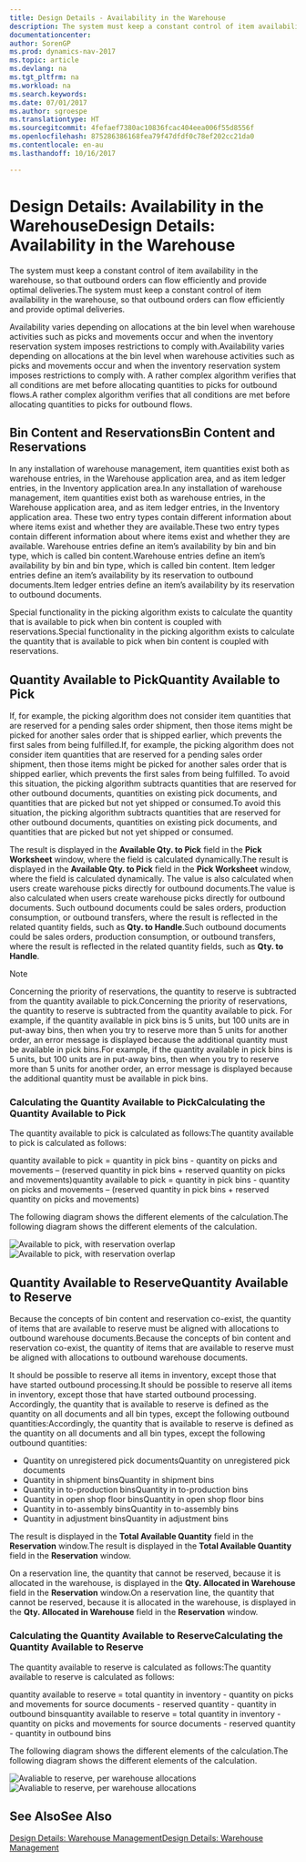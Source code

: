 ```yaml
---
title: Design Details - Availability in the Warehouse
description: The system must keep a constant control of item availability in the warehouse, so that outbound orders can flow efficiently and provide optimal deliveries.
documentationcenter: 
author: SorenGP
ms.prod: dynamics-nav-2017
ms.topic: article
ms.devlang: na
ms.tgt_pltfrm: na
ms.workload: na
ms.search.keywords: 
ms.date: 07/01/2017
ms.author: sgroespe
ms.translationtype: HT
ms.sourcegitcommit: 4fefaef7380ac10836fcac404eea006f55d8556f
ms.openlocfilehash: 875286386168fea79f47dfdf0c78ef202cc21da0
ms.contentlocale: en-au
ms.lasthandoff: 10/16/2017

---
```

# <a name="design-details-availability-in-the-warehouse"></a><span data-ttu-id="b6e0e-103">Design Details: Availability in the Warehouse</span><span class="sxs-lookup"><span data-stu-id="b6e0e-103">Design Details: Availability in the Warehouse</span></span>
<span data-ttu-id="b6e0e-104">The system must keep a constant control of item availability in the warehouse, so that outbound orders can flow efficiently and provide optimal deliveries.</span><span class="sxs-lookup"><span data-stu-id="b6e0e-104">The system must keep a constant control of item availability in the warehouse, so that outbound orders can flow efficiently and provide optimal deliveries.</span></span>  

 <span data-ttu-id="b6e0e-105">Availability varies depending on allocations at the bin level when warehouse activities such as picks and movements occur and when the inventory reservation system imposes restrictions to comply with.</span><span class="sxs-lookup"><span data-stu-id="b6e0e-105">Availability varies depending on allocations at the bin level when warehouse activities such as picks and movements occur and when the inventory reservation system imposes restrictions to comply with.</span></span> <span data-ttu-id="b6e0e-106">A rather complex algorithm verifies that all conditions are met before allocating quantities to picks for outbound flows.</span><span class="sxs-lookup"><span data-stu-id="b6e0e-106">A rather complex algorithm verifies that all conditions are met before allocating quantities to picks for outbound flows.</span></span>  

## <a name="bin-content-and-reservations"></a><span data-ttu-id="b6e0e-107">Bin Content and Reservations</span><span class="sxs-lookup"><span data-stu-id="b6e0e-107">Bin Content and Reservations</span></span>  
 <span data-ttu-id="b6e0e-108">In any installation of warehouse management, item quantities exist both as warehouse entries, in the Warehouse application area, and as item ledger entries, in the Inventory application area.</span><span class="sxs-lookup"><span data-stu-id="b6e0e-108">In any installation of warehouse management, item quantities exist both as warehouse entries, in the Warehouse application area, and as item ledger entries, in the Inventory application area.</span></span> <span data-ttu-id="b6e0e-109">These two entry types contain different information about where items exist and whether they are available.</span><span class="sxs-lookup"><span data-stu-id="b6e0e-109">These two entry types contain different information about where items exist and whether they are available.</span></span> <span data-ttu-id="b6e0e-110">Warehouse entries define an item’s availability by bin and bin type, which is called bin content.</span><span class="sxs-lookup"><span data-stu-id="b6e0e-110">Warehouse entries define an item’s availability by bin and bin type, which is called bin content.</span></span> <span data-ttu-id="b6e0e-111">Item ledger entries define an item’s availability by its reservation to outbound documents.</span><span class="sxs-lookup"><span data-stu-id="b6e0e-111">Item ledger entries define an item’s availability by its reservation to outbound documents.</span></span>  

 <span data-ttu-id="b6e0e-112">Special functionality in the picking algorithm exists to calculate the quantity that is available to pick when bin content is coupled with reservations.</span><span class="sxs-lookup"><span data-stu-id="b6e0e-112">Special functionality in the picking algorithm exists to calculate the quantity that is available to pick when bin content is coupled with reservations.</span></span>  

## <a name="quantity-available-to-pick"></a><span data-ttu-id="b6e0e-113">Quantity Available to Pick</span><span class="sxs-lookup"><span data-stu-id="b6e0e-113">Quantity Available to Pick</span></span>  
 <span data-ttu-id="b6e0e-114">If, for example, the picking algorithm does not consider item quantities that are reserved for a pending sales order shipment, then those items might be picked for another sales order that is shipped earlier, which prevents the first sales from being fulfilled.</span><span class="sxs-lookup"><span data-stu-id="b6e0e-114">If, for example, the picking algorithm does not consider item quantities that are reserved for a pending sales order shipment, then those items might be picked for another sales order that is shipped earlier, which prevents the first sales from being fulfilled.</span></span> <span data-ttu-id="b6e0e-115">To avoid this situation, the picking algorithm subtracts quantities that are reserved for other outbound documents, quantities on existing pick documents, and quantities that are picked but not yet shipped or consumed.</span><span class="sxs-lookup"><span data-stu-id="b6e0e-115">To avoid this situation, the picking algorithm subtracts quantities that are reserved for other outbound documents, quantities on existing pick documents, and quantities that are picked but not yet shipped or consumed.</span></span>  

 <span data-ttu-id="b6e0e-116">The result is displayed in the **Available Qty. to Pick** field in the **Pick Worksheet** window, where the field is calculated dynamically.</span><span class="sxs-lookup"><span data-stu-id="b6e0e-116">The result is displayed in the **Available Qty. to Pick** field in the **Pick Worksheet** window, where the field is calculated dynamically.</span></span> <span data-ttu-id="b6e0e-117">The value is also calculated when users create warehouse picks directly for outbound documents.</span><span class="sxs-lookup"><span data-stu-id="b6e0e-117">The value is also calculated when users create warehouse picks directly for outbound documents.</span></span> <span data-ttu-id="b6e0e-118">Such outbound documents could be sales orders, production consumption, or outbound transfers, where the result is reflected in the related quantity fields, such as **Qty. to Handle**.</span><span class="sxs-lookup"><span data-stu-id="b6e0e-118">Such outbound documents could be sales orders, production consumption, or outbound transfers, where the result is reflected in the related quantity fields, such as **Qty. to Handle**.</span></span>  

> [!NOTE]  
>  <span data-ttu-id="b6e0e-119">Concerning the priority of reservations, the quantity to reserve is subtracted from the quantity available to pick.</span><span class="sxs-lookup"><span data-stu-id="b6e0e-119">Concerning the priority of reservations, the quantity to reserve is subtracted from the quantity available to pick.</span></span> <span data-ttu-id="b6e0e-120">For example, if the quantity available in pick bins is 5 units, but 100 units are in put-away bins, then when you try to reserve more than 5 units for another order, an error message is displayed because the additional quantity must be available in pick bins.</span><span class="sxs-lookup"><span data-stu-id="b6e0e-120">For example, if the quantity available in pick bins is 5 units, but 100 units are in put-away bins, then when you try to reserve more than 5 units for another order, an error message is displayed because the additional quantity must be available in pick bins.</span></span>  

### <a name="calculating-the-quantity-available-to-pick"></a><span data-ttu-id="b6e0e-121">Calculating the Quantity Available to Pick</span><span class="sxs-lookup"><span data-stu-id="b6e0e-121">Calculating the Quantity Available to Pick</span></span>  
 <span data-ttu-id="b6e0e-122">The quantity available to pick is calculated as follows:</span><span class="sxs-lookup"><span data-stu-id="b6e0e-122">The quantity available to pick is calculated as follows:</span></span>  

 <span data-ttu-id="b6e0e-123">quantity available to pick = quantity in pick bins - quantity on picks and movements – (reserved quantity in pick bins + reserved quantity on picks and movements)</span><span class="sxs-lookup"><span data-stu-id="b6e0e-123">quantity available to pick = quantity in pick bins - quantity on picks and movements – (reserved quantity in pick bins + reserved quantity on picks and movements)</span></span>  

 <span data-ttu-id="b6e0e-124">The following diagram shows the different elements of the calculation.</span><span class="sxs-lookup"><span data-stu-id="b6e0e-124">The following diagram shows the different elements of the calculation.</span></span>  

 <span data-ttu-id="b6e0e-125">![Available to pick, with reservation overlap](media/design_details_warehouse_management_availability_2.png "design_details_warehouse_management_availability_2")</span><span class="sxs-lookup"><span data-stu-id="b6e0e-125">![Available to pick, with reservation overlap](media/design_details_warehouse_management_availability_2.png "design_details_warehouse_management_availability_2")</span></span>  

## <a name="quantity-available-to-reserve"></a><span data-ttu-id="b6e0e-126">Quantity Available to Reserve</span><span class="sxs-lookup"><span data-stu-id="b6e0e-126">Quantity Available to Reserve</span></span>  
 <span data-ttu-id="b6e0e-127">Because the concepts of bin content and reservation co-exist, the quantity of items that are available to reserve must be aligned with allocations to outbound warehouse documents.</span><span class="sxs-lookup"><span data-stu-id="b6e0e-127">Because the concepts of bin content and reservation co-exist, the quantity of items that are available to reserve must be aligned with allocations to outbound warehouse documents.</span></span>  

 <span data-ttu-id="b6e0e-128">It should be possible to reserve all items in inventory, except those that have started outbound processing.</span><span class="sxs-lookup"><span data-stu-id="b6e0e-128">It should be possible to reserve all items in inventory, except those that have started outbound processing.</span></span> <span data-ttu-id="b6e0e-129">Accordingly, the quantity that is available to reserve is defined as the quantity on all documents and all bin types, except the following outbound quantities:</span><span class="sxs-lookup"><span data-stu-id="b6e0e-129">Accordingly, the quantity that is available to reserve is defined as the quantity on all documents and all bin types, except the following outbound quantities:</span></span>  

-   <span data-ttu-id="b6e0e-130">Quantity on unregistered pick documents</span><span class="sxs-lookup"><span data-stu-id="b6e0e-130">Quantity on unregistered pick documents</span></span>  
-   <span data-ttu-id="b6e0e-131">Quantity in shipment bins</span><span class="sxs-lookup"><span data-stu-id="b6e0e-131">Quantity in shipment bins</span></span>  
-   <span data-ttu-id="b6e0e-132">Quantity in to-production bins</span><span class="sxs-lookup"><span data-stu-id="b6e0e-132">Quantity in to-production bins</span></span>  
-   <span data-ttu-id="b6e0e-133">Quantity in open shop floor bins</span><span class="sxs-lookup"><span data-stu-id="b6e0e-133">Quantity in open shop floor bins</span></span>  
-   <span data-ttu-id="b6e0e-134">Quantity in to-assembly bins</span><span class="sxs-lookup"><span data-stu-id="b6e0e-134">Quantity in to-assembly bins</span></span>  
-   <span data-ttu-id="b6e0e-135">Quantity in adjustment bins</span><span class="sxs-lookup"><span data-stu-id="b6e0e-135">Quantity in adjustment bins</span></span>  

 <span data-ttu-id="b6e0e-136">The result is displayed in the **Total Available Quantity** field in the **Reservation** window.</span><span class="sxs-lookup"><span data-stu-id="b6e0e-136">The result is displayed in the **Total Available Quantity** field in the **Reservation** window.</span></span>  

 <span data-ttu-id="b6e0e-137">On a reservation line, the quantity that cannot be reserved, because it is allocated in the warehouse, is displayed in the **Qty. Allocated in Warehouse** field in the **Reservation** window.</span><span class="sxs-lookup"><span data-stu-id="b6e0e-137">On a reservation line, the quantity that cannot be reserved, because it is allocated in the warehouse, is displayed in the **Qty. Allocated in Warehouse** field in the **Reservation** window.</span></span>  

### <a name="calculating-the-quantity-available-to-reserve"></a><span data-ttu-id="b6e0e-138">Calculating the Quantity Available to Reserve</span><span class="sxs-lookup"><span data-stu-id="b6e0e-138">Calculating the Quantity Available to Reserve</span></span>  
 <span data-ttu-id="b6e0e-139">The quantity available to reserve is calculated as follows:</span><span class="sxs-lookup"><span data-stu-id="b6e0e-139">The quantity available to reserve is calculated as follows:</span></span>  

 <span data-ttu-id="b6e0e-140">quantity available to reserve = total quantity in inventory - quantity on picks and movements for source documents - reserved quantity - quantity in outbound bins</span><span class="sxs-lookup"><span data-stu-id="b6e0e-140">quantity available to reserve = total quantity in inventory - quantity on picks and movements for source documents - reserved quantity - quantity in outbound bins</span></span>  

 <span data-ttu-id="b6e0e-141">The following diagram shows the different elements of the calculation.</span><span class="sxs-lookup"><span data-stu-id="b6e0e-141">The following diagram shows the different elements of the calculation.</span></span>  

 <span data-ttu-id="b6e0e-142">![Avaliable to reserve, per warehouse allocations](media/design_details_warehouse_management_availability_3.png "design_details_warehouse_management_availability_3")</span><span class="sxs-lookup"><span data-stu-id="b6e0e-142">![Avaliable to reserve, per warehouse allocations](media/design_details_warehouse_management_availability_3.png "design_details_warehouse_management_availability_3")</span></span>  

## <a name="see-also"></a><span data-ttu-id="b6e0e-143">See Also</span><span class="sxs-lookup"><span data-stu-id="b6e0e-143">See Also</span></span>  
 [<span data-ttu-id="b6e0e-144">Design Details: Warehouse Management</span><span class="sxs-lookup"><span data-stu-id="b6e0e-144">Design Details: Warehouse Management</span></span>](design-details-warehouse-management.md)

